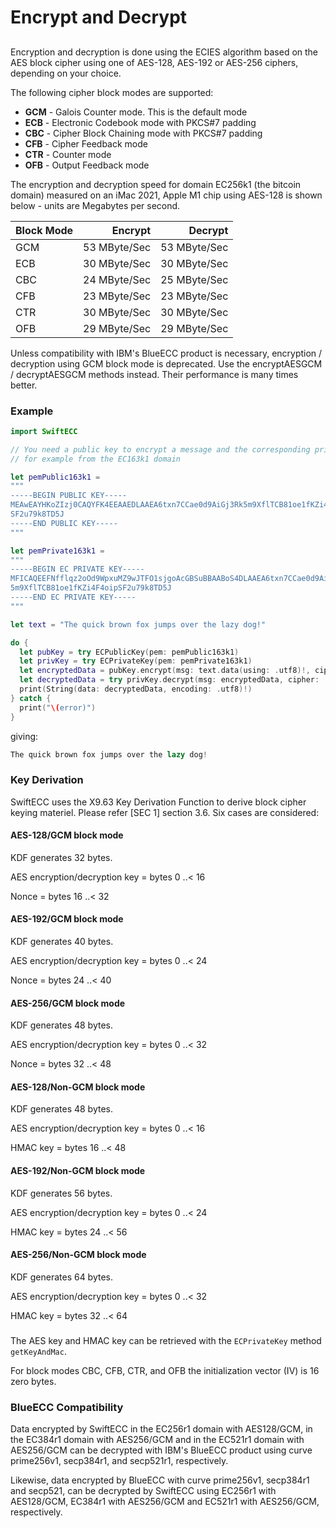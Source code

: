 # Encrypt and Decrypt

## 

Encryption and decryption is done using the ECIES algorithm based on the AES block cipher using one of
AES-128, AES-192 or AES-256 ciphers, depending on your choice.

The following cipher block modes are supported:

* **GCM** - Galois Counter mode. This is the default mode
* **ECB** - Electronic Codebook mode with PKCS#7 padding
* **CBC** - Cipher Block Chaining mode with PKCS#7 padding
* **CFB** - Cipher Feedback mode
* **CTR** - Counter mode
* **OFB** - Output Feedback mode

The encryption and decryption speed for domain EC256k1 (the bitcoin domain) measured on an iMac 2021, Apple M1 chip
using AES-128 is shown below - units are Megabytes per second.

| Block Mode | Encrypt      | Decrypt      |
|:-----------|-------------:|-------------:|
| GCM        | 53 MByte/Sec | 53 MByte/Sec |
| ECB        | 30 MByte/Sec | 30 MByte/Sec |
| CBC        | 24 MByte/Sec | 25 MByte/Sec |
| CFB        | 23 MByte/Sec | 23 MByte/Sec |
| CTR        | 30 MByte/Sec | 30 MByte/Sec |
| OFB        | 29 MByte/Sec | 29 MByte/Sec |

Unless compatibility with IBM's BlueECC product is necessary, encryption / decryption using GCM block mode is deprecated.
Use the encryptAESGCM / decryptAESGCM methods instead. Their performance is many times better.

### Example
```swift
import SwiftECC

// You need a public key to encrypt a message and the corresponding private key to decrypt it,
// for example from the EC163k1 domain

let pemPublic163k1 =
"""
-----BEGIN PUBLIC KEY-----
MEAwEAYHKoZIzj0CAQYFK4EEAAEDLAAEA6txn7CCae0d9AiGj3Rk5m9XflTCB81oe1fKZi4F4oip
SF2u79k8TD5J
-----END PUBLIC KEY-----
"""

let pemPrivate163k1 =
"""
-----BEGIN EC PRIVATE KEY-----
MFICAQEEFNfflqz2oOd9WpxuMZ9wJTFO1sjgoAcGBSuBBAABoS4DLAAEA6txn7CCae0d9AiGj3Rk
5m9XflTCB81oe1fKZi4F4oipSF2u79k8TD5J
-----END EC PRIVATE KEY-----
"""

let text = "The quick brown fox jumps over the lazy dog!"

do {
  let pubKey = try ECPublicKey(pem: pemPublic163k1)
  let privKey = try ECPrivateKey(pem: pemPrivate163k1)
  let encryptedData = pubKey.encrypt(msg: text.data(using: .utf8)!, cipher: .AES128)
  let decryptedData = try privKey.decrypt(msg: encryptedData, cipher: .AES128)
  print(String(data: decryptedData, encoding: .utf8)!)
} catch {
  print("\(error)")
}
```
giving:
```swift
The quick brown fox jumps over the lazy dog!
```

### Key Derivation
SwiftECC uses the X9.63 Key Derivation Function to derive block cipher keying materiel. Please refer [SEC 1] section 3.6.
Six cases are considered:

#### AES-128/GCM block mode
KDF generates 32 bytes.

AES encryption/decryption key = bytes 0 ..< 16

Nonce = bytes 16 ..< 32

#### AES-192/GCM block mode
KDF generates 40 bytes.

AES encryption/decryption key = bytes 0 ..< 24

Nonce = bytes 24 ..< 40

#### AES-256/GCM block mode
KDF generates 48 bytes.

AES encryption/decryption key = bytes 0 ..< 32

Nonce = bytes 32 ..< 48

#### AES-128/Non-GCM block mode
KDF generates 48 bytes.

AES encryption/decryption key = bytes 0 ..< 16

HMAC key = bytes 16 ..< 48

#### AES-192/Non-GCM block mode
KDF generates 56 bytes.

AES encryption/decryption key = bytes 0 ..< 24

HMAC key = bytes 24 ..< 56

#### AES-256/Non-GCM block mode
KDF generates 64 bytes.

AES encryption/decryption key = bytes 0 ..< 32

HMAC key = bytes 32 ..< 64

### 
The AES key and HMAC key can be retrieved with the `ECPrivateKey` method `getKeyAndMac`.

For block modes CBC, CFB, CTR, and OFB the initialization vector (IV) is 16 zero bytes.

### BlueECC Compatibility
Data encrypted by SwiftECC in the EC256r1 domain with AES128/GCM, in the EC384r1 domain with AES256/GCM
and in the EC521r1 domain with AES256/GCM can be decrypted with IBM's BlueECC product using curve prime256v1,
secp384r1, and secp521r1, respectively.

Likewise, data encrypted by BlueECC with curve prime256v1, secp384r1 and secp521,
can be decrypted by SwiftECC using EC256r1 with AES128/GCM, EC384r1 with AES256/GCM and EC521r1 with AES256/GCM, respectively.
